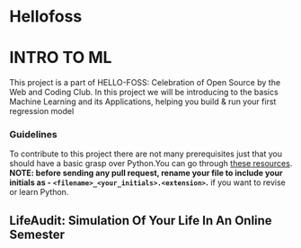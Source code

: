 # Hellofoss

# INTRO TO ML
This project is a part of HELLO-FOSS: Celebration of Open Source by the Web and Coding Club. In this project we will be introducing to the basics Machine Learning and its Applications, helping you build & run your first regression model

### Guidelines
To contribute to this project there are not many prerequisites just that you should have  a basic grasp over Python.You can go through [these resources](https://github.com/wncc/learners-space/tree/master/Python).
**NOTE: before sending any pull request, rename your file to include your initials as - `<filename>_<your_initials>.<extension>`.** if you want to revise or learn Python.  


## LifeAudit: Simulation Of Your Life In An Online Semester
